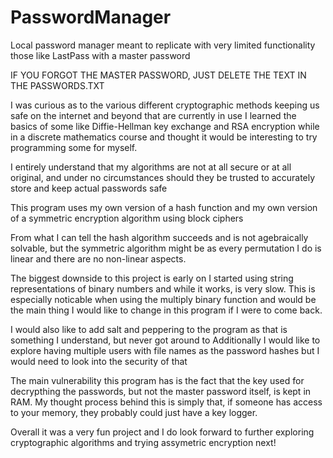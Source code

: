 # PasswordManager
Local password manager meant to replicate with very limited functionality those like LastPass with a master password

IF YOU FORGOT THE MASTER PASSWORD, JUST DELETE THE TEXT IN THE PASSWORDS.TXT


I was curious as to the various different cryptographic methods keeping us safe on the internet and beyond that are currently in use
I learned the basics of some like Diffie-Hellman key exchange and RSA encryption while in a discrete mathematics course and thought it would be
interesting to try programming some for myself.

I entirely understand that my algorithms are not at all secure or at all original, and under no circumstances should they be trusted to 
accurately store and keep actual passwords safe

This program uses my own version of a hash function and my own version of a symmetric encryption algorithm using block ciphers

From what I can tell the hash algorithm succeeds and is not agebraically solvable, but the symmetric algorithm might be as every 
permutation I do is linear and there are no non-linear aspects.

The biggest downside to this project is early on I started using string representations of binary numbers and while it works, is very slow.
This is especially noticable when using the multiply binary function and would be the main thing I would like to change in this program if I were to come back.

I would also like to add salt and peppering to the program as that is something I understand, but never got around to
Additionally I would like to explore having multiple users with file names as the password hashes but I would need to look into the security of that

The main vulnerability this program has is the fact that the key used for decrypthing the passwords, but not the master password itself, is kept in RAM.
My thought process behind this is simply that, if someone has access to your memory, they probably could just have a key logger.


Overall it was a very fun project and I do look forward to further exploring cryptographic algorithms and trying assymetric encryption next!
